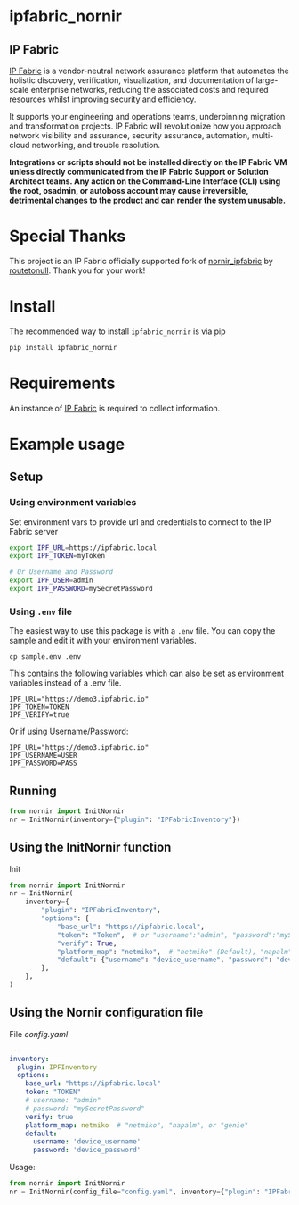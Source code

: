 ipfabric_nornir
==============

## IP Fabric

[IP Fabric](https://ipfabric.io) is a vendor-neutral network assurance platform that automates the 
holistic discovery, verification, visualization, and documentation of 
large-scale enterprise networks, reducing the associated costs and required 
resources whilst improving security and efficiency.

It supports your engineering and operations teams, underpinning migration and 
transformation projects. IP Fabric will revolutionize how you approach network 
visibility and assurance, security assurance, automation, multi-cloud 
networking, and trouble resolution.

**Integrations or scripts should not be installed directly on the IP Fabric VM unless directly communicated from the
IP Fabric Support or Solution Architect teams.  Any action on the Command-Line Interface (CLI) using the root, osadmin,
or autoboss account may cause irreversible, detrimental changes to the product and can render the system unusable.**

# Special Thanks

This project is an IP Fabric officially supported fork of 
[nornir_ipfabric](https://github.com/routetonull/nornir_ipfabric) by [routetonull](https://github.com/routetonull/).  Thank you for your work!


# Install

The recommended way to install `ipfabric_nornir` is via pip

```sh
pip install ipfabric_nornir
```

# Requirements

An instance of [IP Fabric](https://ipfabric.io/) is required to collect information.


# Example usage

## Setup

### Using environment variables

Set environment vars to provide url and credentials to connect to the IP Fabric server

```sh
export IPF_URL=https://ipfabric.local
export IPF_TOKEN=myToken

# Or Username and Password
export IPF_USER=admin
export IPF_PASSWORD=mySecretPassword
```

### Using `.env` file

The easiest way to use this package is with a `.env` file.  You can copy the sample and edit it with your environment variables. 

```commandline
cp sample.env .env
```

This contains the following variables which can also be set as environment variables instead of a .env file.
```
IPF_URL="https://demo3.ipfabric.io"
IPF_TOKEN=TOKEN
IPF_VERIFY=true
```

Or if using Username/Password:
```
IPF_URL="https://demo3.ipfabric.io"
IPF_USERNAME=USER
IPF_PASSWORD=PASS
```

## Running

```python
from nornir import InitNornir
nr = InitNornir(inventory={"plugin": "IPFabricInventory"})
```


## Using the InitNornir function

Init

```python
from nornir import InitNornir
nr = InitNornir(
    inventory={
        "plugin": "IPFabricInventory",
        "options": {
            "base_url": "https://ipfabric.local",
            "token": "Token",  # or "username":"admin", "password":"mySecretPassword",
            "verify": True,
            "platform_map": "netmiko",  # "netmiko" (Default), "napalm", or "genie",
            "default": {"username": "device_username", "password": "device_password"},
        },
    },
)
```

## Using the Nornir configuration file

File *config.yaml*

```yaml
---
inventory:
  plugin: IPFInventory
  options:
    base_url: "https://ipfabric.local"
    token: "TOKEN"
    # username: "admin"
    # password: "mySecretPassword"
    verify: true
    platform_map: netmiko  # "netmiko", "napalm", or "genie"
    default:
      username: 'device_username'
      password: 'device_password'
```

Usage:

```python
from nornir import InitNornir
nr = InitNornir(config_file="config.yaml", inventory={"plugin": "IPFabricInventory"})
```
